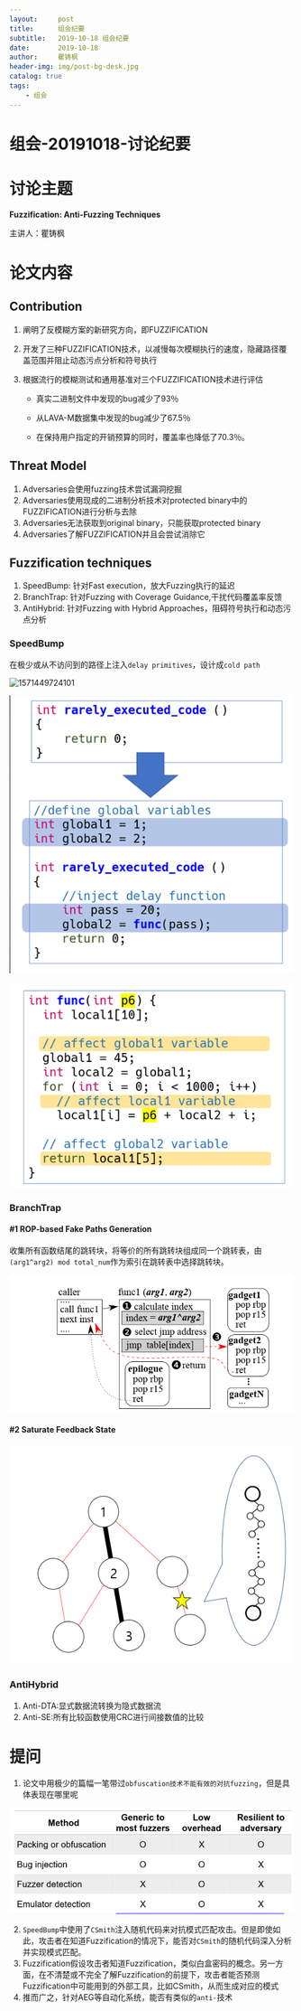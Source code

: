```yaml
---
layout:     post
title:      组会纪要
subtitle:   2019-10-18 组会纪要
date:       2019-10-18
author:     瞿铸枫
header-img: img/post-bg-desk.jpg
catalog: true
tags:
    - 组会
---
```

# 组会-20191018-讨论纪要

# 讨论主题

**Fuzzification:  Anti-Fuzzing Techniques**  

主讲人：瞿铸枫

# 论文内容

## Contribution

1. 阐明了反模糊方案的新研究方向，即FUZZIFICATION

2. 开发了三种FUZZIFICATION技术，以减慢每次模糊执行的速度，隐藏路径覆盖范围并阻止动态污点分析和符号执行

3. 根据流行的模糊测试和通用基准对三个FUZZIFICATION技术进行评估

   - 真实二进制文件中发现的bug减少了93％

   - 从LAVA-M数据集中发现的bug减少了67.5％

   - 在保持用户指定的开销预算的同时，覆盖率也降低了70.3％。

## Threat Model

1. Adversaries会使用fuzzing技术尝试漏洞挖掘
2. Adversaries使用现成的二进制分析技术对protected binary中的FUZZIFICATION进行分析与去除
3. Adversaries无法获取到original binary，只能获取protected binary
4. Adversaries了解FUZZIFICATION并且会尝试消除它

## Fuzzification techniques

1. SpeedBump: 针对Fast execution，放大Fuzzing执行的延迟
2. BranchTrap: 针对Fuzzing with Coverage Guidance,干扰代码覆盖率反馈
3. AntiHybrid: 针对Fuzzing with Hybrid Approaches，阻碍符号执行和动态污点分析



### SpeedBump

在极少或从不访问到的路径上注入`delay primitives`，设计成`cold path`

![1571449724101](https://whutslab.github.io/img/1571449724101.png)

![1571451422490](组会-20191018-总结.assets/1571451422490.png)

![1571451427114](组会-20191018-总结.assets/1571451427114.png)

### BranchTrap  

#### #1 ROP-based Fake Paths Generation

收集所有函数结尾的跳转块，将等价的所有跳转块组成同一个跳转表，由`(arg1^arg2) mod total_num`作为索引在跳转表中选择跳转块。

![1571453124223](组会-20191018-总结.assets/1571453124223.png)

#### #2 Saturate Feedback State

![1571453371999](组会-20191018-总结.assets/1571453371999.png)

###      AntiHybrid  

1. Anti-DTA:显式数据流转换为隐式数据流  
2. Anti-SE:所有比较函数使用CRC进行间接数值的比较

# 提问

1. 论文中用极少的篇幅一笔带过`obfuscation技术不能有效的对抗fuzzing`，但是具体表现在哪里呢

![1571454271428](组会-20191018-总结.assets/1571454271428.png)

2. `SpeedBump`中使用了`CSmith`注入随机代码来对抗模式匹配攻击。但是即使如此，攻击者在知道Fuzzification的情况下，能否对`CSmith`的随机代码深入分析并实现模式匹配。
3. Fuzzification假设攻击者知道Fuzzification，类似白盒密码的概念。另一方面，在不清楚或不完全了解Fuzzification的前提下，攻击者能否预测Fuzzification中可能用到的外部工具，比如CSmith，从而生成对应的模式
4. 推而广之，针对AEG等自动化系统，能否有类似的`anti-`技术